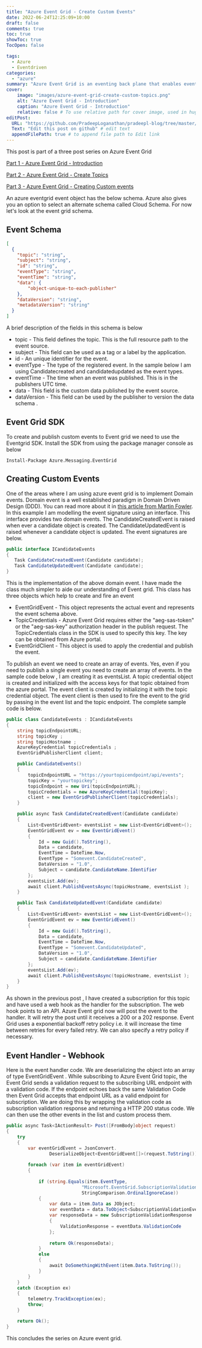 ```yaml
---
title: "Azure Event Grid - Create Custom Events"
date: 2022-06-24T12:25:09+10:00
draft: false
comments: true
toc: true
showToc: true
TocOpen: false

tags: 
  - Azure
  - Eventdriven
categories: 
  - "azure"
summary: "Azure Event Grid is an eventing back plane that enables event-driven and reactive programming. In this blog post series we will understand Azure Event Grid and look at developing an event driven application using Azure Event Grid as the backplane"
cover:
    image: "images/azure-event-grid-create-custom-topics.png"
    alt: "Azure Event Grid - Introduction"
    caption: "Azure Event Grid - Introduction"
    relative: false # To use relative path for cover image, used in hugo Page-bundles
editPost:
  URL: "https://github.com/PradeepLoganathan/pradeepl-blog/tree/master/content"
  Text: "Edit this post on github" # edit text
  appendFilePath: true # to append file path to Edit link
---
```


This post is part of a three post series on Azure Event Grid

[Part 1 - Azure Event Grid - Introduction](https://pradeepl.com/blog/azure/azureeventgrid-introduction)

[Part 2 - Azure Event Grid - Create Topics](https://pradeepl.com/blog/azure/azureeventgrid-createtopic)

[Part 3 - Azure Event Grid - Creating Custom events](https://pradeepl.com/blog/azure/azureeventgrid-createcustomevents)


An azure eventgrid event object has the below schema. Azure also gives you an option to select an alternate schema called Cloud Schema. For now let's look at the event grid schema.

## Event Schema

```json
[
  {
    "topic": "string",
    "subject": "string",
    "id": "string",
    "eventType": "string",
    "eventTime": "string",
    "data": { 
        "object-unique-to-each-publisher"
    },
    "dataVersion": "string",
    "metadataVersion": "string"
  }
]
```

A brief description of the fields in this schema is below

- topic - This field defines the topic. This is the full resource path to the event source.
- subject - This field can be used as a tag or a label by the application.
- id - An unique identifier for the event.
- eventType - The type of the registered event. In the sample below I am using Candidatecreated and candidatedupdated as the event types.
- eventTime - The time when an event was published. This is in the publishers UTC time.
- data - This field is the custom data published by the event source.
- dataVersion - This field can be used by the publisher to version the data schema .

## Event Grid SDK

To create and publish custom events to Event grid we need to use the Eventgrid SDK. Install the SDK from using the package manager console as below

```shell
Install-Package Azure.Messaging.EventGrid
```

## Creating Custom Events

One of the areas where I am using azure event grid is to implement Domain events. Domain event is a well established paradigm in Domain Driven Design (DDD). You can read more about it in [this article from Martin Fowler](https://martinfowler.com/eaaDev/DomainEvent.html). In this example I am modelling the event signature using an interface. This interface provides two domain events. The CandidateCreatedEvent is raised when ever a candidate object is created. The CandidateUpdatedEvent is raised whenever a candidate object is updated. The event signatures are below.

```csharp
public interface ICandidateEvents
{
   Task CandidateCreatedEvent(Candidate candidate);
   Task CandidateUpdatedEvent(Candidate candidate);
}
```

This is the implementation of the above domain event. I have made the class much simpler to aide our understanding of Event grid. This class has three objects which help to create and fire an event

- EventGridEvent - This object represents the actual event and represents the event schema above.
- TopicCredentials - Azure Event Grid requires either the "aeg-sas-token" or the "aeg-sas-key" authorization header in the publish request. The TopicCredentials class in the SDK is used to specify this key. The key can be obtained from Azure portal.
- EventGridClient - This object is used to apply the credential and publish the event.

To publish an event we need to create an array of events. Yes, even if you need to publish a single event you need to create an array of events. In the sample code below , I am creating it as eventsList. A topic credential object is created and initialized with the access keys for that topic obtained from the azure portal. The event client is created by initializing it with the topic credential object. The event client is then used to fire the event to the grid by passing in the event list and the topic endpoint. The complete sample code is below.

```csharp
public class CandidateEvents : ICandidateEvents
{
    string topicEndpointURL;
    string topicKey ;
    string topicHostname ;
    AzureKeyCredential topicCredentials ;
    EventGridPublisherClient client;

    public CandidateEvents()
    {
        topicEndpointURL = "https://yourtopicendpoint/api/events";
        topicKey = "yourtopickey";
        topicEndpoint = new Uri(topicEndpointURL);
        topicCredentials = new AzureKeyCredential(topicKey);
        client = new EventGridPublisherClient(topicCredentials);
    }

    public async Task CandidateCreatedEvent(Candidate candidate)
    {
        List<EventGridEvent> eventsList = new List<EventGridEvent>();
        EventGridEvent ev = new EventGridEvent()
        {
            Id = new Guid().ToString(),
            Data = candidate,
            EventTime = DateTime.Now,
            EventType = "Somevent.CandidateCreated",
            DataVersion = "1.0",
            Subject = candidate.CandidateName.Identifier
        };
        eventsList.Add(ev);
        await client.PublishEventsAsync(topicHostname, eventsList );
    }

    public Task CandidateUpdatedEvent(Candidate candidate)
    {
        List<EventGridEvent> eventsList = new List<EventGridEvent>();
        EventGridEvent ev = new EventGridEvent()
        {
            Id = new Guid().ToString(),
            Data = candidate,
            EventTime = DateTime.Now,
            EventType = "Somevent.CandidateUpdated",
            DataVersion = "1.0",
            Subject = candidate.CandidateName.Identifier
        };
        eventsList.Add(ev);
        await client.PublishEventsAsync(topicHostname, eventsList );
    }
}
```


As shown in the previous post , I have created a subscription for this topic and have used a web hook as the handler for the subscription. The web hook points to an API. Azure Event grid now will post the event to the handler. It will retry the post until it receives a 200 or a 202 response. Event Grid uses a exponential backoff retry policy i.e. it will increase the time between retries for every failed retry. We can also specify a retry policy if necessary.

## Event Handler - Webhook

Here is the event handler code. We are deserializing the object into an array of type EventGridEvent . While subscribing to Azure Event Grid topic, the Event Grid sends a validation request to the subscribing URL endpoint with a validation code. If the endpoint echoes back the same Validation Code then Event Grid accepts that endpoint URL as a valid endpoint for subscription. We are doing this by wrapping the validation code as subscription validation response and returning a HTTP 200 status code. We can then use the other events in the list and custom process them.

```csharp
public async Task<IActionResult> Post([FromBody]object request)
{
    try
    {
        var eventGridEvent = JsonConvert.
                DeserializeObject<EventGridEvent[]>(request.ToString());
        
        foreach (var item in eventGridEvent)
        {
            
            if (string.Equals(item.EventType, 
                            "Microsoft.EventGrid.SubscriptionValidationEvent",
                            StringComparison.OrdinalIgnoreCase))
            {   
                var data = item.Data as JObject;
                var eventData = data.ToObject<SubscriptionValidationEventData>();
                var responseData = new SubscriptionValidationResponse
                {
                    ValidationResponse = eventData.ValidationCode
                };
                                                    
                return Ok(responseData);
            }
            else
            {            
                await DoSomethingWithEvent(item.Data.ToString());
            }
        }
    }
    catch (Exception ex)
    {
        telemetry.TrackException(ex);
        throw;
    }

    return Ok();
} 
```

This concludes the series on Azure event grid.
